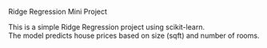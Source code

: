 Ridge Regression Mini Project

This is a simple Ridge Regression project using scikit-learn.  
The model predicts house prices based on size (sqft) and number of rooms.